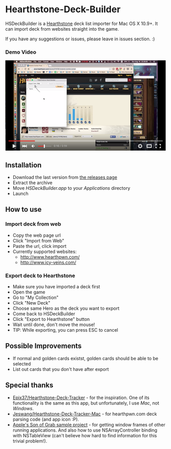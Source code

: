 # Hearthstone-Deck-Builder

HSDeckBuilder is a [Hearthstone](http://www.playhearthstone.com/) deck list importer for Mac OS X 10.9+.
It can import deck from websites straight into the game.

If you have any suggestions or issues, please leave in issues section. :)

### Demo Video
[![Demo Video](/README/youtube-thumb.png)](http://www.youtube.com/watch?v=i_oS_82nofM)

<!-- ![Image](/README/ss1.png) -->

## Installation
- Download the last version from [the releases page](https://github.com/hlung/Hearthstone-Deck-Builder/releases)
- Extract the archive
- Move _HSDeckBuilder.app_ to your _Applications_ directory
- Launch

## How to use

### Import deck from web
- Copy the web page url
- Click "Import from Web"
- Paste the url, click import
- Currently supported websites:
    - http://www.hearthpwn.com/
    - http://www.icy-veins.com/

### Export deck to Hearthstone
- Make sure you have imported a deck first
- Open the game
- Go to "My Collection"
- Click "New Deck"
- Choose same Hero as the deck you want to export
- Come back to HSDeckBuilder
- Click "Export to Hearthstone" button
- Wait until done, don't move the mouse!
- TIP: While exporting, you can press ESC to cancel

## Possible Improvements
- If normal and golden cards existst, golden cards should be able to be selected
- List out cards that you don't have after export

## Special thanks
- [Epix37/Hearthstone-Deck-Tracker](https://github.com/Epix37/Hearthstone-Deck-Tracker) - for the inspiration. One of its functionality is the same as this app, but unfortunately, I use _Mac_, not _Windows_.
- [Jeswang/Hearthstone-Deck-Tracker-Mac](https://github.com/Jeswang/Hearthstone-Deck-Tracker-Mac) - for hearthpwn.com deck parsing code (and app icon :P).
- [Apple's Son of Grab sample project](https://developer.apple.com/library/mac/samplecode/SonOfGrab/Introduction/Intro.html) - for getting window frames of other running applications. And also how to use NSArrayController binding with NSTableView (can't believe how hard to find information for this trivial problem!).
